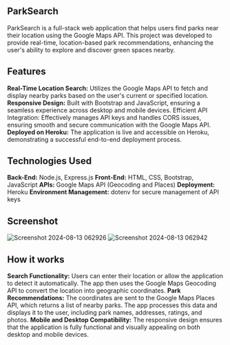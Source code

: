 
## ParkSearch
ParkSearch is a full-stack web application that helps users find parks near their location using the Google Maps API. This project was developed to provide real-time, location-based park recommendations, enhancing the user's ability to explore and discover green spaces nearby.

## Features
**Real-Time Location Search:** Utilizes the Google Maps API to fetch and display nearby parks based on the user's current or specified location.
**Responsive Design:** Built with Bootstrap and JavaScript, ensuring a seamless experience across desktop and mobile devices.
Efficient API Integration: Effectively manages API keys and handles CORS issues, ensuring smooth and secure communication with the Google Maps API.
**Deployed on Heroku:** The application is live and accessible on Heroku, demonstrating a successful end-to-end deployment process.

## Technologies Used
**Back-End:** Node.js, Express.js
**Front-End:** HTML, CSS, Bootstrap, JavaScript
**APIs:** Google Maps API (Geocoding and Places)
**Deployment:** Heroku
**Environment Management:** dotenv for secure management of API keys

## Screenshot


![Screenshot 2024-08-13 062926](https://github.com/user-attachments/assets/e7e19340-0fa5-463e-b371-ca62d81f97ff) ![Screenshot 2024-08-13 062942](https://github.com/user-attachments/assets/3f6996cb-ca47-4f1e-b283-52559a7fa8b8)




## How it works
**Search Functionality:** Users can enter their location or allow the application to detect it automatically. The app then uses the Google Maps Geocoding API to convert the location into geographic coordinates.
**Park Recommendations:** The coordinates are sent to the Google Maps Places API, which returns a list of nearby parks. The app processes this data and displays it to the user, including park names, addresses, ratings, and photos.
**Mobile and Desktop Compatibility:** The responsive design ensures that the application is fully functional and visually appealing on both desktop and mobile devices.

